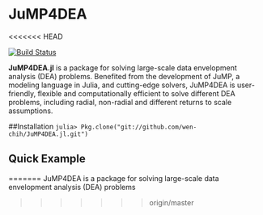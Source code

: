 # JuMP4DEA
<<<<<<< HEAD

[![Build Status](https://travis-ci.org/henry8527/JuMP4DEA.svg?branch=master)](https://travis-ci.org/henry8527/JuMP4DEA)


**JuMP4DEA.jl** is a package for solving large-scale data envelopment analysis (DEA) problems. Benefited from the development of JuMP, a modeling language in Julia, and cutting-edge solvers, JuMP4DEA is user-friendly, flexible and computationally efficient to solve different DEA problems, including radial, non-radial and different returns to scale assumptions.  

##Installation
`julia> Pkg.clone("git://github.com/wen-chih/JuMP4DEA.jl.git")`


## Quick Example
=======
JuMP4DEA is a package for solving large-scale data envelopment analysis (DEA) problems
>>>>>>> origin/master
